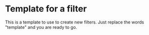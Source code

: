 # Template for a filter

This is a template to use to create new filters. Just replace the words "template" and you are ready to go.